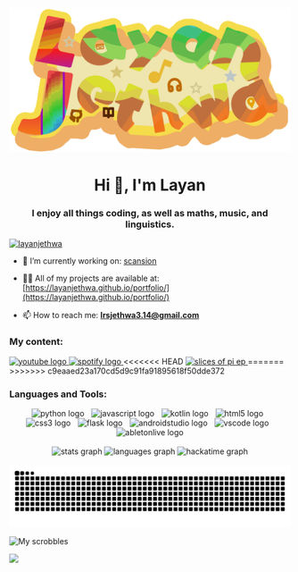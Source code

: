 ![Logo](https://github.com/LayanJethwa/LayanJethwa/blob/main/logo.png)

<h1 align="center">Hi 👋, I'm Layan</h1>
<h3 align="center">I enjoy all things coding, as well as maths, music, and linguistics.</h3>

<p align="left"> <a href="https://github.com/ryo-ma/github-profile-trophy"><img src="https://github-profile-trophy.vercel.app/?username=LayanJethwa&theme=dracula" alt="layanjethwa" /></a> </p>

- 🔭 I’m currently working on: [scansion](https://github.com/LayanJethwa/scansion)

- 👨‍💻 All of my projects are available at: [https://layanjethwa.github.io/portfolio/](https://layanjethwa.github.io/portfolio/)

- 📫 How to reach me: **lrsjethwa3.14@gmail.com**

<h3 align="left">My content:</h3>
<p align="left">
<div align="left">
  <a href="https://www.youtube.com/c/piislife24" target="_blank">
    <img src="https://img.shields.io/static/v1?message=Youtube&logo=youtube&label=&color=FF0000&logoColor=white&labelColor=&style=for-the-badge" height="35" alt="youtube logo"  />
  </a>
  <a href="https://open.spotify.com/artist/2Bqgl0h9npfGQvjGFLXoxl" target="_blank">
    <img src="https://img.shields.io/static/v1?message=Spotify&logo=spotify&label=&color=1DB954&logoColor=black&labelColor=&style=for-the-badge" height="35" alt="spotify logo"  />
  </a>
<<<<<<< HEAD
  <a href="https://push.fm/fl/TB7GzkBr" target="_blank">
    <img src="https://img.shields.io/static/v1?message=Slices of Pi EP&logo=apple-music&label=&color=c3c6fd&logoColor=323b7e&labelColor=&style=for-the-badge" height="35" alt="slices of pi ep"  />
  </a>
=======
>>>>>>> c9eaaed23a170cd5d9c91fa91895618f50dde372
</div>
</p>

 <h3 align="left">Languages and Tools:</h3>
<div align="center">
  <img src="https://img.shields.io/badge/Python-3776AB?logo=python&logoColor=white&style=for-the-badge" height="25" alt="python logo"  />
  <img width="5" />
  <img src="https://img.shields.io/badge/JavaScript-F7DF1E?logo=javascript&logoColor=black&style=for-the-badge" height="25" alt="javascript logo"  />
  <img width="5" />
  <img src="https://img.shields.io/badge/Kotlin-7F52FF?logo=kotlin&logoColor=white&style=for-the-badge" height="25" alt="kotlin logo"  />
  <img width="5" />
  <img src="https://img.shields.io/badge/HTML5-E34F26?logo=html5&logoColor=white&style=for-the-badge" height="25" alt="html5 logo"  />
  <img width="5" />
  <img src="https://img.shields.io/badge/CSS3-1572B6?logo=css3&logoColor=white&style=for-the-badge" height="25" alt="css3 logo"  />
  <img width="5" />
  <img src="https://img.shields.io/badge/Flask-000000?logo=flask&logoColor=white&style=for-the-badge" height="25" alt="flask logo"  />
  <img width="5" />
  <img src="https://img.shields.io/badge/Android Studio-3DDC84?logo=androidstudio&logoColor=black&style=for-the-badge" height="25" alt="androidstudio logo"  />
  <img width="5" />
  <img src="https://img.shields.io/badge/Visual Studio Code-007ACC?logo=visualstudiocode&logoColor=white&style=for-the-badge" height="25" alt="vscode logo"  />
  <img width="5" />
  <img src="https://img.shields.io/badge/Ableton Live-000000?logo=abletonlive&logoColor=white&style=for-the-badge" height="25" alt="abletonlive logo"  />
</div>
<br clear="both">

<div align="center">
  <img src="https://github-readme-stats.vercel.app/api?username=LayanJethwa&hide_title=false&hide_rank=false&show_icons=true&include_all_commits=true&count_private=true&disable_animations=false&theme=dracula&locale=en&hide_border=false" height="150" alt="stats graph"  />
  <img src="https://github-readme-stats.vercel.app/api/top-langs?username=LayanJethwa&locale=en&hide_title=false&layout=compact&card_width=320&langs_count=5&theme=dracula&hide_border=false" height="150" alt="languages graph"  />
  <img src="https://github-readme-stats.hackclub.dev/api/wakatime?username=611&api_domain=hackatime.hackclub.com&theme=darcula&custom_title=Hackatime+Stats&layout=compact&cache_seconds=0&langs_count=8" height="150" alt="hackatime graph"  />
</div>

<br clear="both">

<img src="https://raw.githubusercontent.com/LayanJethwa/LayanJethwa/refs/heads/output/github-contribution-grid-snake-dark.svg" alt="Snake animation" />

![My scrobbles](https://lastfm-recently-played.vercel.app/api?user=layanjethwa)

<a href="https://project-gc.com/ProfileStats/TeamPi24" target="_top"><img src="https://cdn2.project-gc.com/ProfileStatsImage/TeamPi24" width="750"></a>